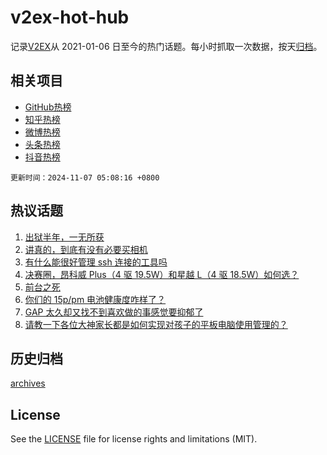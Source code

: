 # v2ex-hot-hub

 记录[V2EX](https://www.v2ex.com/)从 2021-01-06 日至今的热门话题。每小时抓取一次数据，按天[归档](archives)。
 
 ## 相关项目

- [GitHub热榜](https://github.com/lonnyzhang423/github-hot-hub)
- [知乎热榜](https://github.com/lonnyzhang423/zhihu-hot-hub)
- [微博热榜](https://github.com/lonnyzhang423/weibo-hot-hub)
- [头条热榜](https://github.com/lonnyzhang423/toutiao-hot-hub)
- [抖音热榜](https://github.com/lonnyzhang423/douyin-hot-hub)


 `更新时间：2024-11-07 05:08:16 +0800`

## 热议话题

1. [出狱半年，一无所获](https://www.v2ex.com/t/1087052)
1. [讲真的，到底有没有必要买相机](https://www.v2ex.com/t/1087114)
1. [有什么能很好管理 ssh 连接的工具吗](https://www.v2ex.com/t/1087070)
1. [决赛圈，昂科威 Plus（4 驱 19.5W）和星越 L（4 驱 18.5W）如何选？](https://www.v2ex.com/t/1087017)
1. [前台之死](https://www.v2ex.com/t/1087093)
1. [你们的 15p/pm 电池健康度咋样了？](https://www.v2ex.com/t/1087139)
1. [GAP 太久却又找不到喜欢做的事感觉要抑郁了](https://www.v2ex.com/t/1087051)
1. [请教一下各位大神家长都是如何实现对孩子的平板电脑使用管理的？](https://www.v2ex.com/t/1086995)

## 历史归档

[archives](archives)

## License

See the [LICENSE](LICENSE) file for license rights and limitations (MIT).
